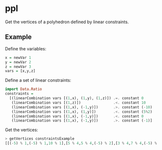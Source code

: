 # ppl

Get the vertices of a polyhedron defined by linear constraints.

## Example

Define the variables:

```haskell
x = newVar 1
y = newVar 2
z = newVar 3
vars = [x,y,z]
```

Define a set of linear constraints:

```haskell
import Data.Ratio
constraints =
  [(linearCombination vars [(1,x), (1,y), (1,z)]) .=. constant 0
   (linearCombination vars [(1,z)])               .<. constant 10
   (linearCombination vars [(1,x), (-1,y)])       .>. constant (-10)
   (linearCombination vars [(1,x), (1,y)])        .<. constant (5%2)
   (linearCombination vars [(1,x), (-1,y)])       .<. constant 0
   (linearCombination vars [(1,x), (-1,y)])       .>. constant (-1)]
```

Get the vertices:

```haskell
> getVertices constraintsExample
[[(-5) % 1,(-5) % 1,10 % 1],[5 % 4,5 % 4,(-5) % 2],[3 % 4,7 % 4,(-5) % 2],[(-11) % 2,(-9) % 2,10 % 1]]
```

